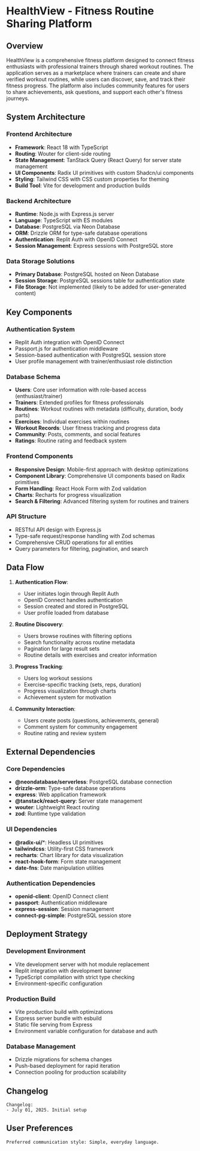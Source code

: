 # HealthView - Fitness Routine Sharing Platform

## Overview

HealthView is a comprehensive fitness platform designed to connect fitness enthusiasts with professional trainers through shared workout routines. The application serves as a marketplace where trainers can create and share verified workout routines, while users can discover, save, and track their fitness progress. The platform also includes community features for users to share achievements, ask questions, and support each other's fitness journeys.

## System Architecture

### Frontend Architecture
- **Framework**: React 18 with TypeScript
- **Routing**: Wouter for client-side routing
- **State Management**: TanStack Query (React Query) for server state management
- **UI Components**: Radix UI primitives with custom Shadcn/ui components
- **Styling**: Tailwind CSS with CSS custom properties for theming
- **Build Tool**: Vite for development and production builds

### Backend Architecture
- **Runtime**: Node.js with Express.js server
- **Language**: TypeScript with ES modules
- **Database**: PostgreSQL via Neon Database
- **ORM**: Drizzle ORM for type-safe database operations
- **Authentication**: Replit Auth with OpenID Connect
- **Session Management**: Express sessions with PostgreSQL store

### Data Storage Solutions
- **Primary Database**: PostgreSQL hosted on Neon Database
- **Session Storage**: PostgreSQL sessions table for authentication state
- **File Storage**: Not implemented (likely to be added for user-generated content)

## Key Components

### Authentication System
- Replit Auth integration with OpenID Connect
- Passport.js for authentication middleware
- Session-based authentication with PostgreSQL session store
- User profile management with trainer/enthusiast role distinction

### Database Schema
- **Users**: Core user information with role-based access (enthusiast/trainer)
- **Trainers**: Extended profiles for fitness professionals
- **Routines**: Workout routines with metadata (difficulty, duration, body parts)
- **Exercises**: Individual exercises within routines
- **Workout Records**: User fitness tracking and progress data
- **Community**: Posts, comments, and social features
- **Ratings**: Routine rating and feedback system

### Frontend Components
- **Responsive Design**: Mobile-first approach with desktop optimizations
- **Component Library**: Comprehensive UI components based on Radix primitives
- **Form Handling**: React Hook Form with Zod validation
- **Charts**: Recharts for progress visualization
- **Search & Filtering**: Advanced filtering system for routines and trainers

### API Structure
- RESTful API design with Express.js
- Type-safe request/response handling with Zod schemas
- Comprehensive CRUD operations for all entities
- Query parameters for filtering, pagination, and search

## Data Flow

1. **Authentication Flow**:
   - User initiates login through Replit Auth
   - OpenID Connect handles authentication
   - Session created and stored in PostgreSQL
   - User profile loaded from database

2. **Routine Discovery**:
   - Users browse routines with filtering options
   - Search functionality across routine metadata
   - Pagination for large result sets
   - Routine details with exercises and creator information

3. **Progress Tracking**:
   - Users log workout sessions
   - Exercise-specific tracking (sets, reps, duration)
   - Progress visualization through charts
   - Achievement system for motivation

4. **Community Interaction**:
   - Users create posts (questions, achievements, general)
   - Comment system for community engagement
   - Routine rating and review system

## External Dependencies

### Core Dependencies
- **@neondatabase/serverless**: PostgreSQL database connection
- **drizzle-orm**: Type-safe database operations
- **express**: Web application framework
- **@tanstack/react-query**: Server state management
- **wouter**: Lightweight React routing
- **zod**: Runtime type validation

### UI Dependencies
- **@radix-ui/***: Headless UI primitives
- **tailwindcss**: Utility-first CSS framework
- **recharts**: Chart library for data visualization
- **react-hook-form**: Form state management
- **date-fns**: Date manipulation utilities

### Authentication Dependencies
- **openid-client**: OpenID Connect client
- **passport**: Authentication middleware
- **express-session**: Session management
- **connect-pg-simple**: PostgreSQL session store

## Deployment Strategy

### Development Environment
- Vite development server with hot module replacement
- Replit integration with development banner
- TypeScript compilation with strict type checking
- Environment-specific configuration

### Production Build
- Vite production build with optimizations
- Express server bundle with esbuild
- Static file serving from Express
- Environment variable configuration for database and auth

### Database Management
- Drizzle migrations for schema changes
- Push-based deployment for rapid iteration
- Connection pooling for production scalability

## Changelog

```
Changelog:
- July 01, 2025. Initial setup
```

## User Preferences

```
Preferred communication style: Simple, everyday language.
```